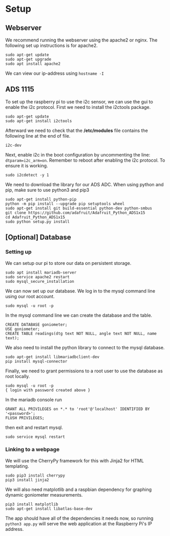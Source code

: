 # Setup
## Webserver
We recommend running the webserver using the apache2 or nginx. The following set up instructions is for apache2.
```
sudo apt-get update
sudo apt-get upgrade
sudo apt install apache2
```

We can view our ip-address using ```hostname -I```

## ADS 1115
To set up the raspberry pi to use the i2c sensor, we can use the gui to enable the i2c protocol.
First we need to install the i2ctools package.
```
sudo apt-get update
sudo apt-get install i2ctools
```
Afterward we need to check that the **/etc/modules** file contains the following line at the end of file.
```
i2c-dev
```
Next, enable i2c in the boot configuration by uncommenting the line: `dtparam=i2c_arm=on`.
Remember to reboot after enabling the i2c protocol. To ensure it is working.
```
sudo i2cdetect -y 1
```

We need to download the library for our ADS ADC. When using python and pip, make sure to use python3 and pip3
```
sudo apt-get install python-pip
python -m pip install --upgrade pip setuptools wheel
sudo apt-get install git build-essential python-dev python-smbus
git clone https://github.com/adafruit/Adafruit_Python_ADS1x15
cd Adafruit_Python_ADS1x15
sudo python setup.py install
```

## [Optional] Database
### Setting up
We can setup our pi to store our data on persistent storage.
```
sudo apt install mariadb-server
sudo service apache2 restart
sudo mysql_secure_installation
```

We can now set up our database. We log in to the mysql command line using our root account.
```
sudo mysql -u root -p
```

In the mysql command line we can create the database and the table.
```
CREATE DATABASE goniometer;
USE goniometer;
CREATE TABLE readings(dtg text NOT NULL, angle text NOT NULL, name text);
```

We also need to install the python library to connect to the mysql database.
```
sudo apt-get install libmariadbclient-dev
pip install mysql-connector
```

Finally, we need to grant permissions to a root user to use the database as root locally.
```
sudo mysql -u root -p
{ login with password created above }
```
In the mariadb console run
```
GRANT ALL PRIVILEGES on *.* to 'root'@'localhost' IDENTIFIED BY '<password>';
FLUSH PRIVILEGES;
```
then exit and restart mysql.
```
sudo service mysql restart
```

### Linking to a webpage
We will use the CherryPy framework for this with Jinja2 for HTML templating.
```
sudo pip3 install cherrypy
pip3 install jinja2
```

We will also need matplotlib and a raspbian dependency for graphing dynamic goniometer measurements.
```
pip3 install matplotlib
sudo apt-get install libatlas-base-dev
```

The app should have all of the dependencies it needs now, so running
`python3 app.py`
will serve the web application at the Raspberry Pi's IP address.
